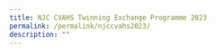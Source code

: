 ```yaml
---
title: NJC CVAHS Twinning Exchange Programme 2023
permalink: /permalink/njccvahs2023/
description: ""
---
```

